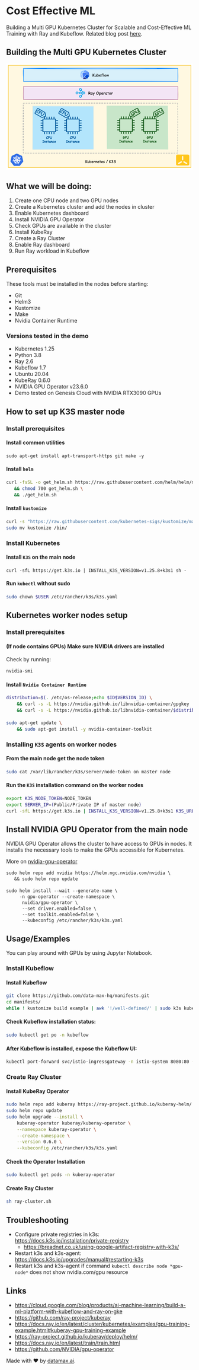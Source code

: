 # Cost Effective ML
Building a Multi GPU Kubernetes Cluster for Scalable and Cost-Effective ML Training with Ray and Kubeflow. 
Related blog post [here](https://www.data-max.io/post/multigpu-kubernetes-cluster-for-scalable-and-cost-effective-machine-learning-with-ray-and-kubeflow).

## Building the Multi GPU Kubernetes Cluster
![1-setup.png](diagrams/images/1-setup.png)

## What we will be doing:
1. Create one CPU node and two GPU nodes
2. Create a Kubernetes cluster and add the nodes in cluster
3. Enable Kubernetes dashboard
4. Install NVIDIA GPU Operator
5. Check GPUs are available in the cluster
6. Install KubeRay
7. Create a Ray Cluster
8. Enable Ray dashboard
9. Run Ray workload in Kubeflow

## Prerequisites
These tools must be installed in the nodes before starting:
* Git
* Helm3
* Kustomize
* Make
* Nvidia Container Runtime

### Versions tested in the demo
* Kubernetes 1.25
* Python 3.8
* Ray 2.6
* Kubeflow 1.7
* Ubuntu 20.04
* KubeRay 0.6.0
* NVIDIA GPU Operator v23.6.0
* Demo tested on Genesis Cloud with NVIDIA RTX3090 GPUs

## How to set up K3S master node

### Install prerequisites
#### Install common utilities
```commandline
sudo apt-get install apt-transport-https git make -y
```

#### Install `helm`
```sh
curl -fsSL -o get_helm.sh https://raw.githubusercontent.com/helm/helm/master/scripts/get-helm-3 \
   && chmod 700 get_helm.sh \
   && ./get_helm.sh
```

#### Install `kustomize`
```sh
curl -s "https://raw.githubusercontent.com/kubernetes-sigs/kustomize/master/hack/install_kustomize.sh"  | bash
sudo mv kustomize /bin/
```

### Install Kubernetes
#### Install `K3S` on the main node
```
curl -sfL https://get.k3s.io | INSTALL_K3S_VERSION=v1.25.8+k3s1 sh -
```

#### Run `kubectl` without sudo
```sh
sudo chown $USER /etc/rancher/k3s/k3s.yaml
```

## Kubernetes worker nodes setup

### Install prerequisites
#### (If node contains GPUs) Make sure NVIDIA drivers are installed
Check by running:
```sh
nvidia-smi
```

#### Install `Nvidia Container Runtime`
```sh
distribution=$(. /etc/os-release;echo $ID$VERSION_ID) \
    && curl -s -L https://nvidia.github.io/libnvidia-container/gpgkey | sudo apt-key add - \
    && curl -s -L https://nvidia.github.io/libnvidia-container/$distribution/libnvidia-container.list | sudo tee /etc/apt/sources.list.d/nvidia-container-toolkit.list

sudo apt-get update \
    && sudo apt-get install -y nvidia-container-toolkit
```

### Installing `K3S` agents on worker nodes

#### From the main node get the node token
```sh
sudo cat /var/lib/rancher/k3s/server/node-token on master node
```

#### Run the `K3S` installation command on the worker nodes
```sh
export K3S_NODE_TOKEN=NODE_TOKEN
export SERVER_IP=(Public/Private IP of master node)
curl -sfL https://get.k3s.io | INSTALL_K3S_VERSION=v1.25.8+k3s1 K3S_URL=https://${SERVER_IP}:6443 K3S_TOKEN=${K3S_NODE_TOKEN} sh -
```

## Install NVIDIA GPU Operator from the main node

NVIDIA GPU Operator allows the cluster to have access to GPUs in nodes. 
It installs the necessary tools to make the GPUs accessible for Kubernetes.

More on [nvidia-gpu-operator](https://docs.nvidia.com/datacenter/cloud-native/gpu-operator/latest/overview.html)

```
sudo helm repo add nvidia https://helm.ngc.nvidia.com/nvidia \
   && sudo helm repo update

sudo helm install --wait --generate-name \
     -n gpu-operator --create-namespace \
      nvidia/gpu-operator \
      --set driver.enabled=false \
      --set toolkit.enabled=false \
      --kubeconfig /etc/rancher/k3s/k3s.yaml  
```

## Usage/Examples

You can play around with GPUs by using Jupyter Notebook.

### Install Kubeflow
#### Install Kubeflow
```sh
git clone https://github.com/data-max-hq/manifests.git
cd manifests/
while ! kustomize build example | awk '!/well-defined/' | sudo k3s kubectl apply -f -; do echo "Retrying to apply resources"; sleep 10; done
```

#### Check Kubeflow installation status:
```sh
sudo kubectl get po -n kubeflow
```

#### After Kubeflow is installed, expose the Kubeflow UI:
```sh
kubectl port-forward svc/istio-ingressgateway -n istio-system 8080:80 --address='0.0.0.0'
```

### Create Ray Cluster
#### Install KubeRay Operator
```sh
sudo helm repo add kuberay https://ray-project.github.io/kuberay-helm/
sudo helm repo update
sudo helm upgrade --install \
    kuberay-operator kuberay/kuberay-operator \
    --namespace kuberay-operator \
    --create-namespace \
    --version 0.6.0 \
    --kubeconfig /etc/rancher/k3s/k3s.yaml
```

#### Check the Operator Installation
```sh
sudo kubectl get pods -n kuberay-operator
```

#### Create Ray Cluster
```sh
sh ray-cluster.sh
```

## Troubleshooting
* Configure private registries in k3s: https://docs.k3s.io/installation/private-registry
  * https://breadnet.co.uk/using-google-artifact-registry-with-k3s/
* Restart k3s and k3s-agent: https://docs.k3s.io/upgrades/manual#restarting-k3s
* Restart k3s and k3s-agent if command ```kubectl describe node *gpu-node*``` does not show nvidia.com/gpu resource


## Links 
* https://cloud.google.com/blog/products/ai-machine-learning/build-a-ml-platform-with-kubeflow-and-ray-on-gke
* https://github.com/ray-project/kuberay
* https://docs.ray.io/en/latest/cluster/kubernetes/examples/gpu-training-example.html#kuberay-gpu-training-example
* https://ray-project.github.io/kuberay/deploy/helm/
* https://docs.ray.io/en/latest/train/train.html
* https://github.com/NVIDIA/gpu-operator


Made with ❤️ by [datamax.ai](https://www.datamax.ai/).
